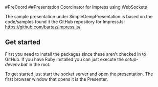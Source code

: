 #PreCoord
##Presentation Coordinator for Impress using WebSockets

The sample presentation under SimpleDempPresentation is based on the code/samples found it the GitHub repository for ImpressJs: https://github.com/bartaz/impress.js/

## Get started
First you need to install the packages since these aren't checked in to GitHub. If you have Ruby installed you can just execute the _setup-devenv.bat_ in the root.

To get started just start the socket server and open the presentation. The first browser window that opens it is the Presenter.